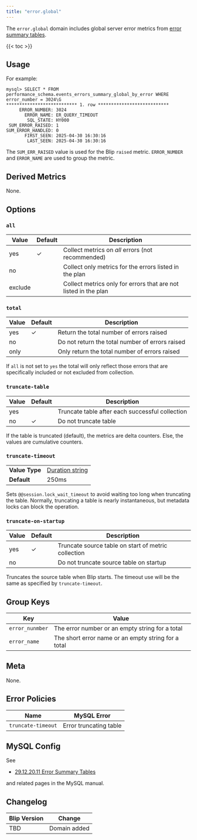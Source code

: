 ```yaml
---
title: "error.global"
---
```


The `error.global` domain includes global server error metrics from [error summary tables](https://dev.mysql.com/doc/refman/en/performance-schema-error-summary-tables.html).

{{< toc >}}

## Usage 

For example:

```
mysql> SELECT * FROM performance_schema.events_errors_summary_global_by_error WHERE error_number = 3024\G
*************************** 1. row ***************************
     ERROR_NUMBER: 3024
       ERROR_NAME: ER_QUERY_TIMEOUT
        SQL_STATE: HY000
 SUM_ERROR_RAISED: 1
SUM_ERROR_HANDLED: 0
       FIRST_SEEN: 2025-04-30 16:30:16
        LAST_SEEN: 2025-04-30 16:30:16
```

The `SUM_ERR_RAISED` value is used for the Blip `raised` metric. `ERROR_NUMBER` and `ERROR_NAME` are used to group the metric.

## Derived Metrics

None.

## Options

### `all`

|Value|Default|Description|
|-----|-------|-----------|
|yes  |&check; |Collect metrics on _all_ errors (not recommended)|
|no   | |Collect only metrics for the errors listed in the plan|
|exclude| |Collect metrics only for errors that are not listed in the plan|

### `total`

|Value|Default|Description|
|-----|-------|-----------|
|yes  |&check; |Return the total number of errors raised|
|no   | |Do not return the total number of errors raised|
|only| |Only return the total number of errors raised|

If `all` is not set to `yes` the total will only reflect those errors that are specifically included or not excluded from collection.

### `truncate-table`

|Value|Default|Description|
|---|---|---|
|yes| |Truncate table after each successful collection|
|no|&check; |Do not truncate table|

If the table is truncated (default), the metrics are delta counters.
Else, the values are cumulative counters.

### `truncate-timeout`

| | |
|---|---|
|**Value Type**|[Duration string](https://pkg.go.dev/time#ParseDuration)|250ms|
|**Default**|250ms|

Sets `@@session.lock_wait_timeout` to avoid waiting too long when truncating the table.
Normally, truncating a table is nearly instantaneous, but metadata locks can block the operation.

### `truncate-on-startup`

|Value|Default|Description|
|---|---|---|
|yes|&check;|Truncate source table on start of metric collection|
|no| |Do not truncate source table on startup|

Truncates the source table when Blip starts. The timeout use will be the same as specified by `truncate-timeout`.

## Group Keys

|Key|Value|
|---|---|
|`error_nunmber`|The error number or an empty string for a total|
|`error_name`|The short error name or an empty string for a total|

## Meta

None.

## Error Policies

|Name|MySQL Error|
|----|-----------|
|`truncate-timeout`|Error truncating table|

## MySQL Config

See
* [29.12.20.11 Error Summary Tables](https://dev.mysql.com/doc/refman/8.4/en/performance-schema-error-summary-tables.html)

and related pages in the MySQL manual.

## Changelog

|Blip Version|Change|
|------------|------|
|TBD      |Domain added|